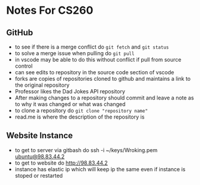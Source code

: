 # Notes For CS260
## GitHub
- to see if there is a merge conflict do `git fetch` and `git status`
- to solve a merge issue when pulling do `git pull`
- in vscode may be able to do this without conflict if pull from source control
- can see edits to repository in the source code section of vscode
- forks are copies of repositories cloned to github and maintains a link to the original repository
- Professor likes the Dad Jokes API repository
- After making changes to a repository should commit and leave a note as to why it was changed or what was changed
- to clone a repository do `git clone "repository name"`
- read.me is where the description of the repository is

## Website Instance
- to get to server via gitbash do ssh -i ~/keys/Wroking.pem ubuntu@98.83.44.2
- to get to website do http://98.83.44.2
- instance has elastic ip which will keep ip the same even if instance is stoped or restarted

